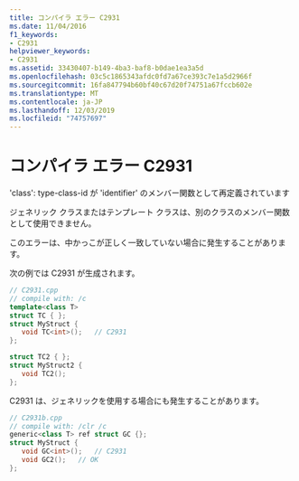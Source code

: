 ```yaml
---
title: コンパイラ エラー C2931
ms.date: 11/04/2016
f1_keywords:
- C2931
helpviewer_keywords:
- C2931
ms.assetid: 33430407-b149-4ba3-baf8-b0dae1ea3a5d
ms.openlocfilehash: 03c5c1865343afdc0fd7a67ce393c7e1a5d2966f
ms.sourcegitcommit: 16fa847794b60bf40c67d20f74751a67fccb602e
ms.translationtype: MT
ms.contentlocale: ja-JP
ms.lasthandoff: 12/03/2019
ms.locfileid: "74757697"
---
```

# <a name="compiler-error-c2931"></a>コンパイラ エラー C2931

'class': type-class-id が 'identifier' のメンバー関数として再定義されています

ジェネリック クラスまたはテンプレート クラスは、別のクラスのメンバー関数として使用できません。

このエラーは、中かっこが正しく一致していない場合に発生することがあります。

次の例では C2931 が生成されます。

```cpp
// C2931.cpp
// compile with: /c
template<class T>
struct TC { };
struct MyStruct {
   void TC<int>();   // C2931
};

struct TC2 { };
struct MyStruct2 {
   void TC2();
};
```

C2931 は、ジェネリックを使用する場合にも発生することがあります。

```cpp
// C2931b.cpp
// compile with: /clr /c
generic<class T> ref struct GC {};
struct MyStruct {
   void GC<int>();   // C2931
   void GC2();   // OK
};
```
